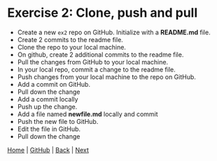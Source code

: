 # Exercise 2: Clone, push and pull

- Create a new `ex2` repo on GitHub.  Initialize with a **README.md** file.
- Create 2 commits to the readme file.
- Clone the repo to your local machine.
- On github, create 2 additional commits to the readme file.
- Pull the changes from GitHub to your local machine.
- In your local repo, commit a change to the readme file.
- Push changes from your local machine to the repo on GitHub.
- Add a commit on GitHub.
- Pull down the change
- Add a commit locally
- Push up the change.
- Add a file named **newfile.md** locally and commit
- Push the new file to GitHub.
- Edit the file in GitHub.
- Pull down the change


[Home](/)  |  [GitHub](/github/)  |  [Back](/github/1)   |  [Next](/github/3)
